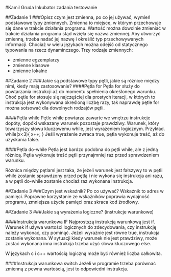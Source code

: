 #Kamil Gruda Inkubator zadania testowanie

##Zadanie 1
###Opisz czym jest zmienna, po co jej używać, wymień podstawowe typy zmiennych.
Zmienna to miejsce, w którym przechowuje się dane w trakcie działania programu. Wartość można dowolnie 
zmieniać w trakcie działania programu stąd wzięła się nazwa zmiennej.
Aby utworzyć zmienną, trzeba nadać jej nazwę i określić typ przechowywanych informacji.
Chociaż w wielu językach można odejść od statycznego typowania na rzecz dynaminczego.
Trzy rodzaje zmiennych:
* zmienne egzemplarzy
* zmienne klasowe
* zmienne lokalne

##Zadanie 2
###Jakie są podstawowe typy pętli, jakie są różnice między nimi, kiedy mają zastosowanie?
####Pętla for
Pętla for służy do powtarzania instrukcji aż do momentu spełnienia określonego warunku.
Choć pętle for stosuje się najczęściej dla prostych iteracji, w których to instrukcja jest wykonywana 
określoną liczbę razy, tak naprawdę pętle for można sotsować dla dowolnych rodzajów pętli.

####Pętla while
Pętle while powtarza zawarte we wnętrzu instrukcje dopóty, dopóki wskazany warunek pozostaje prawdziwy.
Warunek, który towarzyszy słowu kluczowemu while, jest wyrażeniem logicznym.
Przykład.
while(x<3){
x++;    }
Jeśli wyrażenie zwraca true, pętla wykonuje treść, aż do uzyskania false.

####Pętla do-while
Pętla jest bardzo podobna do pętli while, ale z jedną różnicą. 
Pętla wykonuje treść pętli przynajmniej raz przed sprawdzeniem warunku.

Różnica między pętlami jest taka, że jeżeli warunek jest fałszywy to w pętli while zostanie 
sprawdzony przed pętlą i nie wykona się instrukcja ani razu, a w pętli do-while zostanie 
chociaż raz wykonana instrukcja.

##Zadanie 3
###Czym jest wskaźnik? Po co używać?
Wskaźnik to adres w pamięci.
Poprawne korzystanie ze wskaźników poprawia wydajność programu, zmniejsza użycie 
pamięci oraz skraca kod źrodłowy.


##Zadanie 3
###Jakie są wyrażenia logiczne? (instrukcje warunkowe)

####Instrukcja warunkowa IF
Najprostszą instrukcją warunkową jest if. Warunek if używa wartości logicznych do zdecydowania, 
czy instrukcję należy wykonać, czy pominąć. Jeżeli wyrażnie jest równe true, instrukcja zostanie 
wykonana.
W sytuacji kiedy warunek nie jest prawdziwy, może zostać wykonana inna instrukcja trzeba użyć 
słowa kluczowego else.

W językach c i c++ wartością logiczną może być również liczba całkowita.

####Instrukcja warunkowa switch
Jeżeli w programie trzeba porównać zmienną z pewna wartością, jest to odpowiedni instrukcja.




